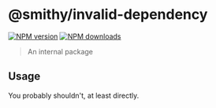 # @smithy/invalid-dependency
[![NPM version](https://img.shields.io/npm/v/@smithy/invalid-dependency/latest.svg)](https://www.npmjs.com/package/@smithy/invalid-dependency)
[![NPM downloads](https://img.shields.io/npm/dm/@smithy/invalid-dependency.svg)](https://www.npmjs.com/package/@smithy/invalid-dependency)
> An internal package
## Usage
You probably shouldn't, at least directly.
